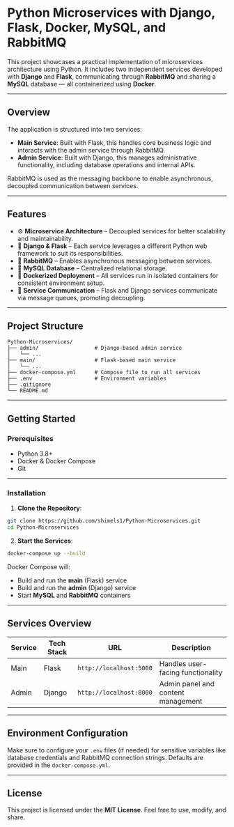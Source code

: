 
# Python Microservices with Django, Flask, Docker, MySQL, and RabbitMQ

This project showcases a practical implementation of microservices architecture using Python. It includes two independent services developed with **Django** and **Flask**, communicating through **RabbitMQ** and sharing a **MySQL** database — all containerized using **Docker**.

---

## Overview

The application is structured into two services:

- **Main Service**: Built with Flask, this handles core business logic and interacts with the admin service through RabbitMQ.
- **Admin Service**: Built with Django, this manages administrative functionality, including database operations and internal APIs.

RabbitMQ is used as the messaging backbone to enable asynchronous, decoupled communication between services.

---

## Features

- ⚙️ **Microservice Architecture** – Decoupled services for better scalability and maintainability.
- 🐍 **Django & Flask** – Each service leverages a different Python web framework to suit its responsibilities.
- 🐇 **RabbitMQ** – Enables asynchronous messaging between services.
- 🐬 **MySQL Database** – Centralized relational storage.
- 🐳 **Dockerized Deployment** – All services run in isolated containers for consistent environment setup.
- 🔗 **Service Communication** – Flask and Django services communicate via message queues, promoting decoupling.

---

## Project Structure

```
Python-Microservices/
├── admin/                  # Django-based admin service
│   └── ...
├── main/                   # Flask-based main service
│   └── ...
├── docker-compose.yml      # Compose file to run all services
├── .env                    # Environment variables
├── .gitignore
└── README.md
```

---

## Getting Started

### Prerequisites

- Python 3.8+
- Docker & Docker Compose
- Git

---

### Installation

1. **Clone the Repository**:

```bash
git clone https://github.com/shimels1/Python-Microservices.git
cd Python-Microservices
```

2. **Start the Services**:

```bash
docker-compose up --build
```

Docker Compose will:

- Build and run the **main** (Flask) service
- Build and run the **admin** (Django) service
- Start **MySQL** and **RabbitMQ** containers

---

## Services Overview

| Service      | Tech Stack | URL                      | Description                          |
|--------------|------------|--------------------------|--------------------------------------|
| Main         | Flask      | `http://localhost:5000`  | Handles user-facing functionality    |
| Admin        | Django     | `http://localhost:8000`  | Admin panel and content management   |

---

## Environment Configuration

Make sure to configure your `.env` files (if needed) for sensitive variables like database credentials and RabbitMQ connection strings. Defaults are provided in the `docker-compose.yml`.

---

## License

This project is licensed under the **MIT License**. Feel free to use, modify, and share.
